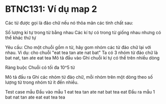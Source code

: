 # BTNC131: Ví dụ map 2

Các từ được gọi là đảo chữ nếu nó thõa mãn các tính chất sau:

Số lượng kí tự trong từ bằng nhau
Các kí tự có trong từ giống nhau nhưng có thể khác thứ tự

Yêu cầu: Cho một chuỗi gồm n từ, hãy gom nhóm các từ đảo chữ lại với nhau.
Vi dụ: cho chuỗi "eat tea tan ate nat bat"
Ta có 3 nhóm từ đảo chữ là
bat
nat, tan
ate eat tea
Mô tả đầu vào
Ghi chuỗi kí tự có thể trên nhiều dòng

Ràng buộc
Chuỗi có tối đa 10^5 từ

Mô tả đầu ra
Ghi các nhóm từ đảo chữ, mỗi nhóm trên một dòng theo số lượng từ trong nhóm từ ít đến nhiều.

Test case mẫu
Đầu vào mẫu 1
eat tea tan ate nat bat tea eat
Đầu ra mẫu 1
bat 
nat tan 
ate eat eat tea tea 